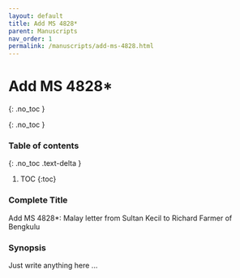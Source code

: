 ```yaml
---
layout: default
title: Add MS 4828*
parent: Manuscripts
nav_order: 1
permalink: /manuscripts/add-ms-4828.html
---
```


# Add MS 4828*
{: .no_toc }

{: .no_toc }

### Table of contents

{: .no_toc .text-delta }

1. TOC
{:toc}

### Complete Title

Add MS 4828*: Malay letter from Sultan Kecil to Richard Farmer of Bengkulu

### Synopsis

Just write anything here ...
